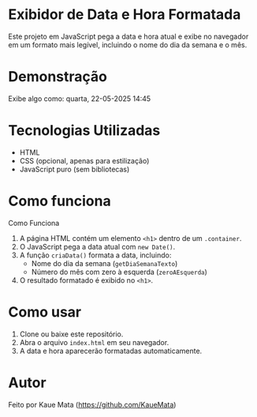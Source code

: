 # Exibidor de Data e Hora Formatada
Este projeto em JavaScript pega a data e hora atual e exibe no navegador em um formato mais legível, incluindo o nome do dia da semana e o mês.

# Demonstração
Exibe algo como: quarta, 22-05-2025 14:45

# Tecnologias Utilizadas
- HTML
- CSS (opcional, apenas para estilização)
- JavaScript puro (sem bibliotecas)

# Como funciona 
Como Funciona

1. A página HTML contém um elemento `<h1>` dentro de um `.container`.
2. O JavaScript pega a data atual com `new Date()`.
3. A função `criaData()` formata a data, incluindo:
   - Nome do dia da semana (`getDiaSemanaTexto`)
   - Número do mês com zero à esquerda (`zeroAEsquerda`)
4. O resultado formatado é exibido no `<h1>`.

# Como usar
1. Clone ou baixe este repositório.
2. Abra o arquivo `index.html` em seu navegador.
3. A data e hora aparecerão formatadas automaticamente.

# Autor
Feito por Kaue Mata (https://github.com/KaueMata)
